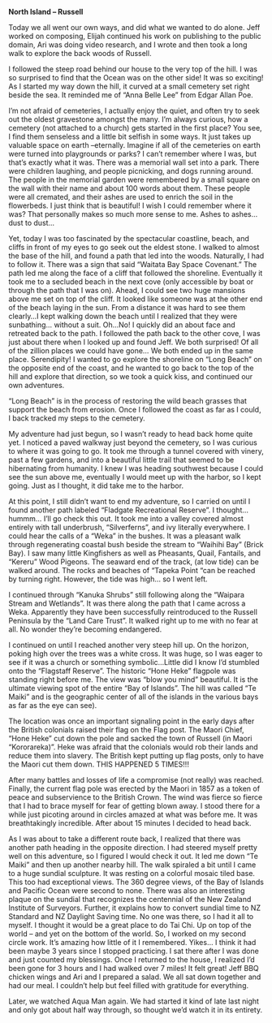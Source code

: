 **North Island – Russell**

Today we all went our own ways, and did what we wanted to do alone. Jeff worked
on composing, Elijah continued his work on publishing to the public domain, Ari was
doing video research, and I wrote and then took a long walk to explore the back
woods of Russell.

I followed the steep road behind our house to the very top of the hill. I was so
surprised to find that the Ocean was on the other side! It was so exciting! As I started
my way down the hill, it curved at a small cemetery set right beside the sea. It
reminded me of “Anna Belle Lee” from Edgar Allan Poe.

I’m not afraid of cemeteries, I actually enjoy the quiet, and often try to seek out the
oldest gravestone amongst the many. I’m always curious, how a cemetery (not
attached to a church) gets started in the first place? You see, I find them senseless
and a little bit selfish in some ways. It just takes up valuable space on earth –eternally.
Imagine if all of the cemeteries on earth were turned into playgrounds or parks? I
can’t remember where I was, but that’s exactly what it was. There was a memorial
wall set into a park. There were children laughing, and people picnicking, and dogs
running around. The people in the memorial garden were remembered by a small
square on the wall with their name and about 100 words about them. These people
were all cremated, and their ashes are used to enrich the soil in the flowerbeds. I just
think that is beautiful! I wish I could remember where it was? That personally makes
so much more sense to me. Ashes to ashes…dust to dust…

Yet, today I was too fascinated by the spectacular coastline, beach, and cliffs in
front of my eyes to go seek out the eldest stone. I walked to almost the base of the
hill, and found a path that led into the woods. Naturally, I had to follow it. There was
a sign that said “Waitata Bay Space Covenant.” The path led me along the face of
a cliff that followed the shoreline. Eventually it took me to a secluded beach in the
next cove (only accessible by boat or through the path that I was on). Ahead, I
could see two huge mansions above me set on top of the cliff. It looked like someone
was at the other end of the beach laying in the sun. From a distance it was hard to
see them clearly…I kept walking down the beach until I realized that they were
sunbathing… without a suit. Oh…No! I quickly did an about face and retreated back
to the path. I followed the path back to the other cove, I was just about there when
I looked up and found Jeff. We both surprised! Of all of the zillion places we could
have gone… We both ended up in the same place. Serendipity! I wanted to go
explore the shoreline on “Long Beach” on the opposite end of the coast, and he
wanted to go back to the top of the hill and explore that direction, so we took a
quick kiss, and continued our own adventures.

“Long Beach” is in the process of restoring the wild beach grasses that support the
beach from erosion. Once I followed the coast as far as I could, I back tracked my
steps to the cemetery.

My adventure had just begun, so I wasn’t ready to head back home quite yet. I
noticed a paved walkway just beyond the cemetery, so I was curious to where it was
going to go. It took me through a tunnel covered with vinery, past a few gardens,
and into a beautiful little trail that seemed to be hibernating from humanity. I knew I
was heading southwest because I could see the sun above me, eventually I would
meet up with the harbor, so I kept going. Just as I thought, it did take me to the
harbor.

At this point, I still didn’t want to end my adventure, so I carried on until I found
another path labeled “Fladgate Recreational Reserve”. I thought…hummm… I’ll go
check this out. It took me into a valley covered almost entirely with tall underbrush,
“Silverferns”, and ivy literally everywhere. I could hear the calls of a “Weka” in the
bushes. It was a pleasant walk through regenerating coastal bush beside the stream
to “Waihihi Bay” (Brick Bay). I saw many little Kingfishers as well as Pheasants, Quail,
Fantails, and “Kereru” Wood Pigeons. The seaward end of the track, (at low tide)
can be walked around. The rocks and beaches of “Tapeka Point “can be reached
by turning right. However, the tide was high… so I went left.

I continued through “Kanuka Shrubs” still following along the “Waipara Stream and
Wetlands”. It was there along the path that I came across a Weka. Apparently they
have been successfully reintroduced to the Russell Peninsula by the “Land Care
Trust”. It walked right up to me with no fear at all. No wonder they’re becoming
endangered.

I continued on until I reached another very steep hill up. On the horizon, poking high
over the trees was a white cross. It was huge, so I was eager to see if it was a church
or something symbolic…Little did I know I’d stumbled onto the “Flagstaff Reserve”.
The historic “Hone Heke” flagpole was standing right before me. The view was “blow
you mind” beautiful. It is the ultimate viewing spot of the entire “Bay of Islands”. The
hill was called “Te Maiki” and is the geographic center of all of the islands in the
various bays as far as the eye can see).

The location was once an important signaling point in the early days after the British
colonials raised their flag on the Flag post. The Maori Chief, “Hone Heke” cut down
the pole and sacked the town of Russell (in Maori “Kororareka)”. Heke was afraid
that the colonials would rob their lands and reduce them into slavery. The British kept
putting up flag posts, only to have the Maori cut them down. THIS HAPPENED 5 TIMES!!!

After many battles and losses of life a compromise (not really) was reached. Finally,
the current flag pole was erected by the Maori in 1857 as a token of peace and
subservience to the British Crown. The wind was fierce so fierce that I had to brace
myself for fear of getting blown away. I stood there for a while just picoting around
in circles amazed at what was before me. It was breathtakingly incredible. After
about 15 minutes I decided to head back.

As I was about to take a different route back, I realized that there was another path
heading in the opposite direction. I had steered myself pretty well on this adventure,
so I figured I would check it out. It led me down “Te Maiki” and then up another
nearby hill. The walk spiraled a bit until I came to a huge sundial sculpture. It was
resting on a colorful mosaic tiled base. This too had exceptional views. The 360
degree views, of the Bay of Islands and Pacific Ocean were second to none. There
was also an interesting plaque on the sundial that recognizes the centennial of the
New Zealand Institute of Surveyors. Further, it explains how to convert sundial time to
NZ Standard and NZ Daylight Saving time. No one was there, so I had it all to myself.
I thought it would be a great place to do Tai Chi. Up on top of the world – and yet
on the bottom of the world. So, I worked on my second circle work. It’s amazing how
little of it I remembered. Yikes… I think it had been maybe 3 years since I stopped
practicing. I sat there after I was done and just counted my blessings.
Once I returned to the house, I realized I’d been gone for 3 hours and I had walked
over 7 miles! It felt great! Jeff BBQ chicken wings and Ari and I prepared a salad.
We all sat down together and had our meal. I couldn’t help but feel filled with
gratitude for everything.

Later, we watched Aqua Man again. We had started it kind of late last night and
only got about half way through, so thought we’d watch it in its entirety.